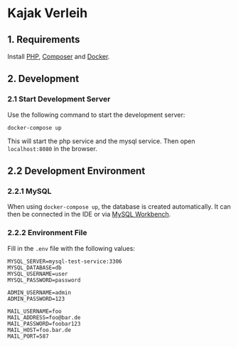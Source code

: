 # Kajak Verleih

## 1. Requirements

Install [PHP](https://www.php.net/manual/de/install.php), [Composer](https://getcomposer.org/)
and [Docker](https://www.docker.com/).

## 2. Development

### 2.1 Start Development Server

Use the following command to start the development server:

```
docker-compose up
```

This will start the php service and the mysql service. Then open `localhost:8080` in the browser.

## 2.2 Development Environment

### 2.2.1 MySQL

When using `docker-compose up`, the database is created automatically. It can then be connected in the IDE or
via [MySQL Workbench](https://dev.mysql.com/downloads/workbench/).

### 2.2.2 Environment File

Fill in the `.env` file with the following values:

```
MYSQL_SERVER=mysql-test-service:3306
MYSQL_DATABASE=db
MYSQL_USERNAME=user
MYSQL_PASSWORD=password

ADMIN_USERNAME=admin
ADMIN_PASSWORD=123

MAIL_USERNAME=foo
MAIL_ADDRESS=foo@bar.de
MAIL_PASSWORD=foobar123
MAIL_HOST=foo.bar.de
MAIL_PORT=587
```